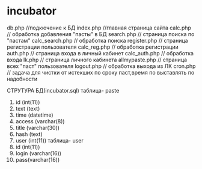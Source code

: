 # incubator

db.php //подкючение к БД
index.php //главная страница сайта
calc.php // обработка добавления "пасты" в БД
search.php // страница поиска по "пастам"
calc_search.php // обработка поиска
register.php // страница регистрации пользователя
calc_reg.php // обработка регистрации
auth.php // страница входа в личный кабинет
calc_auth.php // обработка входа
lk.php // страница личного кабинета
allmypaste.php // страница всех "паст" пользователя
logout.php // обработка выхода из ЛК
cron.php // задача для чистки от истекших по сроку паст,время по выставлять по надобности 
 
 СТРУТУРА БД(incubator.sql)
 таблица- paste
 1. id (int(11))
 2. text (text)
 3. time (datetime)
 4. access (varchar(8))
 5. title (varchar(30))
 6. hash (text)
 7. user (int(11))
 таблица- user
 1. id (int(11))
 2. login (varchar(16))
 3. pass(varchar(16))
